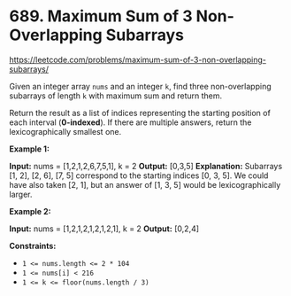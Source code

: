 # 689. Maximum Sum of 3 Non-Overlapping Subarrays

https://leetcode.com/problems/maximum-sum-of-3-non-overlapping-subarrays/

Given an integer array `nums` and an integer `k`, find three non-overlapping subarrays of length `k` with maximum sum and return them.

Return the result as a list of indices representing the starting position of each interval (**0-indexed**). If there are multiple answers, return the lexicographically smallest one.

**Example 1:**

**Input:** nums = \[1,2,1,2,6,7,5,1\], k = 2
**Output:** \[0,3,5\]
**Explanation:** Subarrays \[1, 2\], \[2, 6\], \[7, 5\] correspond to the starting indices \[0, 3, 5\].
We could have also taken \[2, 1\], but an answer of \[1, 3, 5\] would be lexicographically larger.

**Example 2:**

**Input:** nums = \[1,2,1,2,1,2,1,2,1\], k = 2
**Output:** \[0,2,4\]

**Constraints:**

-   `1 <= nums.length <= 2 * 104`
-   `1 <= nums[i] < 216`
-   `1 <= k <= floor(nums.length / 3)`
